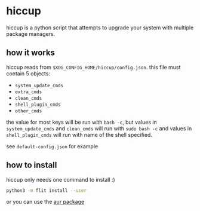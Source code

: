 # hiccup

hiccup is a python script that attempts to upgrade your system with multiple package managers.

## how it works
hiccup reads from `$XDG_CONFIG_HOME/hiccup/config.json`. this file must contain 5 objects:

- `system_update_cmds`
- `extra_cmds`
- `clean_cmds`
- `shell_plugin_cmds`
- `other_cmds`

the value for most keys will be run with `bash -c`, but values in `system_update_cmds` and `clean_cmds`
will run with `sudo bash -c` and values in `shell_plugin_cmds` will run with name of the shell specified.

see `default-config.json` for example

## how to install
hiccup only needs one command to install :)
```sh
python3 -m flit install --user
```

or you can use the [aur package](https://aur.archlinux.org/packages/hiccup-git)
